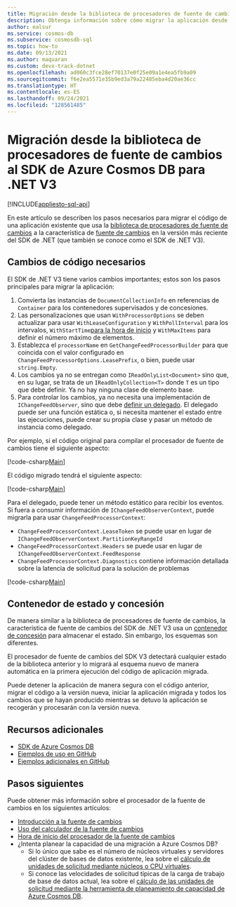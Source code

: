 ```yaml
---
title: Migración desde la biblioteca de procesadores de fuente de cambios al SDK de Azure Cosmos DB para .NET V3
description: Obtenga información sobre cómo migrar la aplicación desde el uso de la biblioteca de procesadores de fuente de cambios al SDK de Azure Cosmos DB V3.
author: ealsur
ms.service: cosmos-db
ms.subservice: cosmosdb-sql
ms.topic: how-to
ms.date: 09/13/2021
ms.author: maquaran
ms.custom: devx-track-dotnet
ms.openlocfilehash: ad060c3fce28ef70137e0f25e09a1e4ea5fb9a09
ms.sourcegitcommit: f6e2ea5571e35b9ed3a79a22485eba4d20ae36cc
ms.translationtype: HT
ms.contentlocale: es-ES
ms.lasthandoff: 09/24/2021
ms.locfileid: "128561485"
---
```

# <a name="migrate-from-the-change-feed-processor-library-to-the-azure-cosmos-db-net-v3-sdk"></a>Migración desde la biblioteca de procesadores de fuente de cambios al SDK de Azure Cosmos DB para .NET V3
[!INCLUDE[appliesto-sql-api](../includes/appliesto-sql-api.md)]

En este artículo se describen los pasos necesarios para migrar el código de una aplicación existente que usa la [biblioteca de procesadores de fuente de cambios](https://github.com/Azure/azure-documentdb-changefeedprocessor-dotnet) a la característica de [fuente de cambios](../change-feed.md) en la versión más reciente del SDK de .NET (que también se conoce como el SDK de .NET V3).

## <a name="required-code-changes"></a>Cambios de código necesarios

El SDK de .NET V3 tiene varios cambios importantes; estos son los pasos principales para migrar la aplicación:

1. Convierta las instancias de `DocumentCollectionInfo` en referencias de `Container` para los contenedores supervisados y de concesiones.
1. Las personalizaciones que usan `WithProcessorOptions` se deben actualizar para usar `WithLeaseConfiguration` y `WithPollInterval` para los intervalos, `WithStartTime`[para la hora de inicio](./change-feed-processor.md#starting-time) y `WithMaxItems` para definir el número máximo de elementos.
1. Establezca el `processorName` en `GetChangeFeedProcessorBuilder` para que coincida con el valor configurado en `ChangeFeedProcessorOptions.LeasePrefix`, o bien, puede usar `string.Empty`.
1. Los cambios ya no se entregan como `IReadOnlyList<Document>` sino que, en su lugar, se trata de un `IReadOnlyCollection<T>` donde `T` es un tipo que debe definir. Ya no hay ninguna clase de elemento base.
1. Para controlar los cambios, ya no necesita una implementación de `IChangeFeedObserver`, sino que debe [definir un delegado](change-feed-processor.md#implementing-the-change-feed-processor). El delegado puede ser una función estática o, si necesita mantener el estado entre las ejecuciones, puede crear su propia clase y pasar un método de instancia como delegado.

Por ejemplo, si el código original para compilar el procesador de fuente de cambios tiene el siguiente aspecto:

[!code-csharp[Main](~/samples-cosmosdb-dotnet-v3/Microsoft.Azure.Cosmos.Samples/Usage/ChangeFeed/Program.cs?name=ChangeFeedProcessorLibrary)]

El código migrado tendrá el siguiente aspecto:

[!code-csharp[Main](~/samples-cosmosdb-dotnet-v3/Microsoft.Azure.Cosmos.Samples/Usage/ChangeFeed/Program.cs?name=ChangeFeedProcessorMigrated)]

Para el delegado, puede tener un método estático para recibir los eventos. Si fuera a consumir información de `IChangeFeedObserverContext`, puede migrarla para usar `ChangeFeedProcessorContext`:

* `ChangeFeedProcessorContext.LeaseToken` se puede usar en lugar de `IChangeFeedObserverContext.PartitionKeyRangeId`
* `ChangeFeedProcessorContext.Headers` se puede usar en lugar de `IChangeFeedObserverContext.FeedResponse`
* `ChangeFeedProcessorContext.Diagnostics` contiene información detallada sobre la latencia de solicitud para la solución de problemas

[!code-csharp[Main](~/samples-cosmosdb-dotnet-v3/Microsoft.Azure.Cosmos.Samples/Usage/ChangeFeed/Program.cs?name=Delegate)]

## <a name="state-and-lease-container"></a>Contenedor de estado y concesión

De manera similar a la biblioteca de procesadores de fuente de cambios, la característica de fuente de cambios del SDK de .NET V3 usa un [contenedor de concesión](change-feed-processor.md#components-of-the-change-feed-processor) para almacenar el estado. Sin embargo, los esquemas son diferentes.

El procesador de fuente de cambios del SDK V3 detectará cualquier estado de la biblioteca anterior y lo migrará al esquema nuevo de manera automática en la primera ejecución del código de aplicación migrada. 

Puede detener la aplicación de manera segura con el código anterior, migrar el código a la versión nueva, iniciar la aplicación migrada y todos los cambios que se hayan producido mientras se detuvo la aplicación se recogerán y procesarán con la versión nueva.

## <a name="additional-resources"></a>Recursos adicionales

* [SDK de Azure Cosmos DB](sql-api-sdk-dotnet.md)
* [Ejemplos de uso en GitHub](https://github.com/Azure/azure-cosmos-dotnet-v3/tree/master/Microsoft.Azure.Cosmos.Samples/Usage/ChangeFeed)
* [Ejemplos adicionales en GitHub](https://github.com/Azure-Samples/cosmos-dotnet-change-feed-processor)

## <a name="next-steps"></a>Pasos siguientes

Puede obtener más información sobre el procesador de la fuente de cambios en los siguientes artículos:

* [Introducción a la fuente de cambios](change-feed-processor.md)
* [Uso del calculador de la fuente de cambios](how-to-use-change-feed-estimator.md)
* [Hora de inicio del procesador de la fuente de cambios](./change-feed-processor.md#starting-time)
* ¿Intenta planear la capacidad de una migración a Azure Cosmos DB?
    * Si lo único que sabe es el número de núcleos virtuales y servidores del clúster de bases de datos existente, lea sobre el [cálculo de unidades de solicitud mediante núcleos o CPU virtuales](../convert-vcore-to-request-unit.md). 
    * Si conoce las velocidades de solicitud típicas de la carga de trabajo de base de datos actual, lea sobre el [cálculo de las unidades de solicitud mediante la herramienta de planeamiento de capacidad de Azure Cosmos DB](estimate-ru-with-capacity-planner.md).